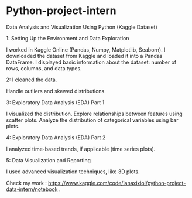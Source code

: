 # Python-project-intern
Data Analysis and Visualization Using Python (Kaggle Dataset)

1: Setting Up the Environment and Data Exploration

I worked in Kaggle Online (Pandas, Numpy, Matplotlib, Seaborn).
I downloaded the dataset from Kaggle and loaded it into a Pandas DataFrame.
I displayed basic information about the dataset: number of rows, columns, and data types.

2: I cleaned the data. 

Handle outliers and skewed distributions.

3: Exploratory Data Analysis (EDA) Part 1

I visualized the distribution. 
Explore relationships between features using scatter plots.
Analyze the distribution of categorical variables using bar plots.

4: Exploratory Data Analysis (EDA) Part 2

I analyzed time-based trends, if applicable (time series plots).

5: Data Visualization and Reporting

I used advanced visualization techniques, like 3D plots.


Check my work : https://www.kaggle.com/code/lanaxixioi/python-project-data-intern/notebook .

